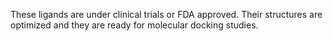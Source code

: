 These ligands are under clinical trials or FDA approved. Their structures are optimized and they are ready for molecular docking studies.
